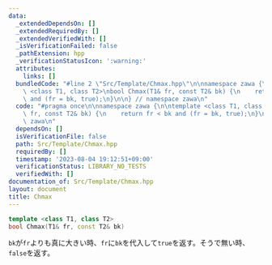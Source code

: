 ```yaml
---
data:
  _extendedDependsOn: []
  _extendedRequiredBy: []
  _extendedVerifiedWith: []
  _isVerificationFailed: false
  _pathExtension: hpp
  _verificationStatusIcon: ':warning:'
  attributes:
    links: []
  bundledCode: "#line 2 \"Src/Template/Chmax.hpp\"\n\nnamespace zawa {\n\ntemplate\
    \ <class T1, class T2>\nbool Chmax(T1& fr, const T2& bk) {\n    return fr < bk\
    \ and (fr = bk, true);\n}\n\n} // namespace zawa\n"
  code: "#pragma once\n\nnamespace zawa {\n\ntemplate <class T1, class T2>\nbool Chmax(T1&\
    \ fr, const T2& bk) {\n    return fr < bk and (fr = bk, true);\n}\n\n} // namespace\
    \ zawa\n"
  dependsOn: []
  isVerificationFile: false
  path: Src/Template/Chmax.hpp
  requiredBy: []
  timestamp: '2023-08-04 19:12:51+09:00'
  verificationStatus: LIBRARY_NO_TESTS
  verifiedWith: []
documentation_of: Src/Template/Chmax.hpp
layout: document
title: Chmax
---
```


```cpp
template <class T1, class T2>
bool Chmax(T1& fr, const T2& bk)
```

`bk`が`fr`よりも真に大きい時、`fr`に`bk`を代入して`true`を返す。そうで無い時、`false`を返す。
